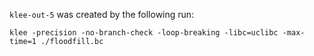 `klee-out-5` was created by the following run:
```
klee -precision -no-branch-check -loop-breaking -libc=uclibc -max-time=1 ./floodfill.bc
```
